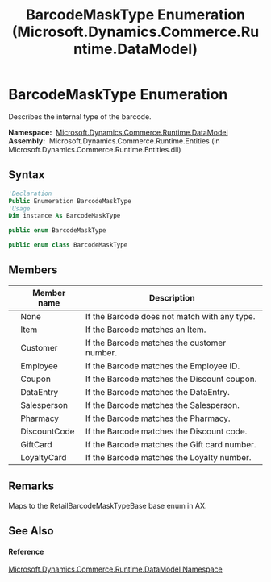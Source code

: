 ﻿---
title: BarcodeMaskType Enumeration (Microsoft.Dynamics.Commerce.Runtime.DataModel)
TOCTitle: BarcodeMaskType Enumeration
ms:assetid: T:Microsoft.Dynamics.Commerce.Runtime.DataModel.BarcodeMaskType
ms:mtpsurl: https://technet.microsoft.com/en-us/library/microsoft.dynamics.commerce.runtime.datamodel.barcodemasktype(v=AX.60)
ms:contentKeyID: 62212057
ms.date: 05/18/2015
mtps_version: v=AX.60
f1_keywords:
- Microsoft.Dynamics.Commerce.Runtime.DataModel.BarcodeMaskType.Coupon
- Microsoft.Dynamics.Commerce.Runtime.DataModel.BarcodeMaskType.Customer
- Microsoft.Dynamics.Commerce.Runtime.DataModel.BarcodeMaskType
- Microsoft.Dynamics.Commerce.Runtime.DataModel.BarcodeMaskType.DiscountCode
- Microsoft.Dynamics.Commerce.Runtime.DataModel.BarcodeMaskType.DataEntry
- Microsoft.Dynamics.Commerce.Runtime.DataModel.BarcodeMaskType.None
- Microsoft.Dynamics.Commerce.Runtime.DataModel.BarcodeMaskType.Item
- Microsoft.Dynamics.Commerce.Runtime.DataModel.BarcodeMaskType.LoyaltyCard
- Microsoft.Dynamics.Commerce.Runtime.DataModel.BarcodeMaskType.Salesperson
- Microsoft.Dynamics.Commerce.Runtime.DataModel.BarcodeMaskType.Employee
- Microsoft.Dynamics.Commerce.Runtime.DataModel.BarcodeMaskType.GiftCard
- Microsoft.Dynamics.Commerce.Runtime.DataModel.BarcodeMaskType.Pharmacy
dev_langs:
- CSharp
- C++
- VB
---

# BarcodeMaskType Enumeration

Describes the internal type of the barcode.

**Namespace:**  [Microsoft.Dynamics.Commerce.Runtime.DataModel](microsoft-dynamics-commerce-runtime-datamodel-namespace.md)  
**Assembly:**  Microsoft.Dynamics.Commerce.Runtime.Entities (in Microsoft.Dynamics.Commerce.Runtime.Entities.dll)

## Syntax

``` vb
'Declaration
Public Enumeration BarcodeMaskType
'Usage
Dim instance As BarcodeMaskType
```

``` csharp
public enum BarcodeMaskType
```

``` c++
public enum class BarcodeMaskType
```

## Members

<table>
<thead>
<tr class="header">
<th></th>
<th>Member name</th>
<th>Description</th>
</tr>
</thead>
<tbody>
<tr class="odd">
<td></td>
<td>None</td>
<td>If the Barcode does not match with any type.</td>
</tr>
<tr class="even">
<td></td>
<td>Item</td>
<td>If the Barcode matches an Item.</td>
</tr>
<tr class="odd">
<td></td>
<td>Customer</td>
<td>If the Barcode matches the customer number.</td>
</tr>
<tr class="even">
<td></td>
<td>Employee</td>
<td>If the Barcode matches the Employee ID.</td>
</tr>
<tr class="odd">
<td></td>
<td>Coupon</td>
<td>If the Barcode matches the Discount coupon.</td>
</tr>
<tr class="even">
<td></td>
<td>DataEntry</td>
<td>If the Barcode matches the DataEntry.</td>
</tr>
<tr class="odd">
<td></td>
<td>Salesperson</td>
<td>If the Barcode matches the Salesperson.</td>
</tr>
<tr class="even">
<td></td>
<td>Pharmacy</td>
<td>If the Barcode matches the Pharmacy.</td>
</tr>
<tr class="odd">
<td></td>
<td>DiscountCode</td>
<td>If the Barcode matches the Discount code.</td>
</tr>
<tr class="even">
<td></td>
<td>GiftCard</td>
<td>If the Barcode matches the Gift card number.</td>
</tr>
<tr class="odd">
<td></td>
<td>LoyaltyCard</td>
<td>If the Barcode matches the Loyalty number.</td>
</tr>
</tbody>
</table>


## Remarks

Maps to the RetailBarcodeMaskTypeBase base enum in AX.

## See Also

#### Reference

[Microsoft.Dynamics.Commerce.Runtime.DataModel Namespace](microsoft-dynamics-commerce-runtime-datamodel-namespace.md)


